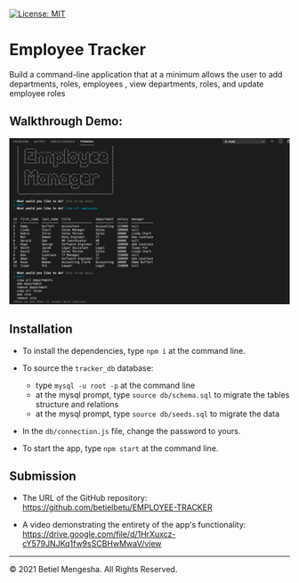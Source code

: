 [![License: MIT](https://img.shields.io/badge/License-MIT-yellow.svg)](https://opensource.org/licenses/MIT)

# Employee Tracker

Build a command-line application that at a minimum allows the user to add departments, roles, employees , view departments, roles, and update employee roles

## Walkthrough Demo:



[![Walkthrough video to use the app](./Assets/pic.png)](https://drive.google.com/file/d/1HrXuxcz-cY579JNJKq1fw9sSCBHwMwaV/view )

## Installation

  - To install the dependencies, type `npm i` at the command line.

  - To source the `tracker_db` database:
    - type `mysql -u root -p` at the command line 
    - at the mysql prompt, type `source db/schema.sql` to migrate the tables structure and relations
    - at the mysql prompt, type `source db/seeds.sql` to migrate the data
  
  - In the `db/connection.js` file, change the password to yours.

  - To start the app, type `npm start` at the command line.
  


## Submission 



* The URL of the GitHub repository: https://github.com/betielbetu/EMPLOYEE-TRACKER

* A video demonstrating the entirety of the app's functionality: https://drive.google.com/file/d/1HrXuxcz-cY579JNJKq1fw9sSCBHwMwaV/view

- - -
© 2021 Betiel Mengesha. All Rights Reserved.
